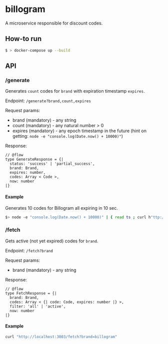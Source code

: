 # billogram

A microservice responsible for discount codes.

## How-to run

```sh
$ > docker-compose up --build
```

## API

### /generate

Generates `count` codes for `brand` with expiration timestamp `expires`.

Endpoint: `/generate?brand,count,expires`

Request params:
* brand (mandatory) - any string
* count (mandatory) - any natural number > 0
* expires (mandatory) - any epoch timestamp in the future (hint on getting: `node -e "console.log(Date.now() + 10000)"`)

Response:
```
// @flow
type GenerateResponse = {|
  status: 'success' | 'partial_success',
  brand: Brand,
  expires: number,
  codes: Array < Code >,
  now: number
|}
```

#### Example

Generates 10 codes for Billogram all expiring in 10 sec.

```sh
$> node -e "console.log(Date.now() + 10000)" | { read ts ; curl h"ttp://localhost:3003/generate?brand=billogram&count=10&expires=$ts "; }
```

### /fetch

Gets active (not yet expired) codes for `brand`.

Endpoint: `/fetch?brand`

Request params:
* brand (mandatory) - any string

Response:
```
// @flow
type FetchResponse = {|
  brand: Brand,
  codes: Array < {| code: Code, expires: number |} >,
  filter: 'all' | 'active',
  now: number
|}
```

#### Example

```sh
curl "http://localhost:3003/fetch?brand=billogram"
```
